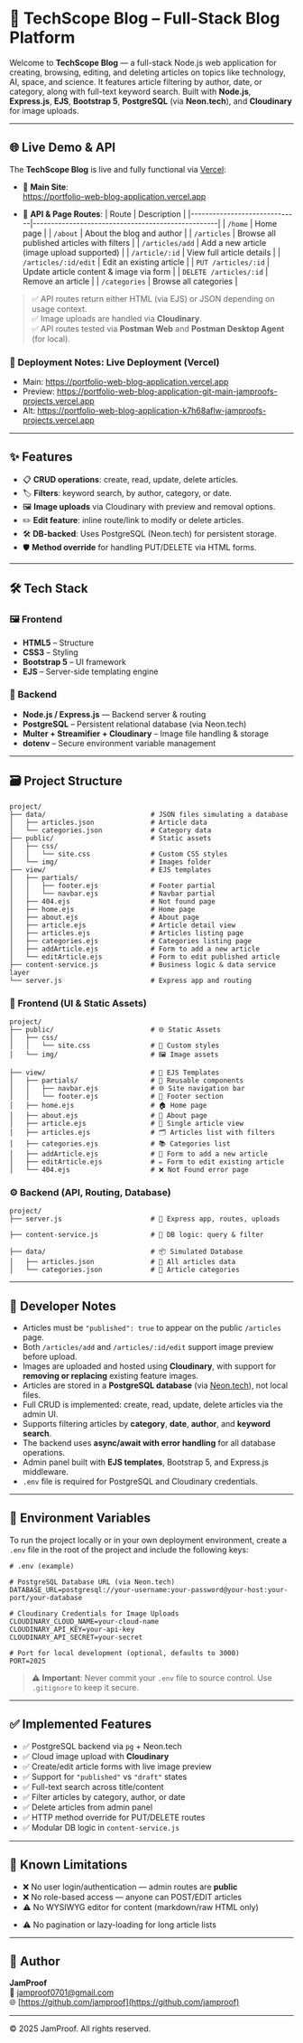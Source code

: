 # 📰 TechScope Blog – Full-Stack Blog Platform

Welcome to **TechScope Blog** — a full-stack Node.js web application for creating, browsing, editing, and deleting articles on topics like technology, AI, space, and science. It features article filtering by author, date, or category, along with full-text keyword search.
Built with **Node.js**, **Express.js**, **EJS**, **Bootstrap 5**, **PostgreSQL** (via **Neon.tech**), and **Cloudinary** for image uploads.

---

## 🌐 Live Demo & API

The **TechScope Blog** is live and fully functional via [Vercel](https://vercel.com/):

- 🔗 **Main Site**:  
  https://portfolio-web-blog-application.vercel.app

- 🧪 **API & Page Routes**:
  | Route                         | Description                                       |
  |------------------------------|---------------------------------------------------|
  | `/home`                      | Home page                                         |
  | `/about`                     | About the blog and author                         |
  | `/articles`                  | Browse all published articles with filters        |
  | `/articles/add`              | Add a new article (image upload supported)        |
  | `/article/:id`               | View full article details                         |
  | `/articles/:id/edit`         | Edit an existing article                          |
  | `PUT /articles/:id`          | Update article content & image via form           |
  | `DELETE /articles/:id`       | Remove an article                                 |
  | `/categories`                | Browse all categories                             |

> ✅ API routes return either HTML (via EJS) or JSON depending on usage context.  
> ✅ Image uploads are handled via **Cloudinary**.  
> ✅ API routes tested via **Postman Web** and **Postman Desktop Agent** (for local).

### 🚀 Deployment Notes: Live Deployment (Vercel)

- Main: https://portfolio-web-blog-application.vercel.app  
- Preview: https://portfolio-web-blog-application-git-main-jamproofs-projects.vercel.app  
- Alt: https://portfolio-web-blog-application-k7h68aflw-jamproofs-projects.vercel.app

---

## ✨ Features

- 📋 **CRUD operations**: create, read, update, delete articles.
- 🏷️ **Filters**: keyword search, by author, category, or date.
- 🖼️ **Image uploads** via Cloudinary with preview and removal options.
- ✏️ **Edit feature**: inline route/link to modify or delete articles.
- 🛠️ **DB-backed**: Uses PostgreSQL (Neon.tech) for persistent storage.
- 🛡️ **Method override** for handling PUT/DELETE via HTML forms.

---

## 🛠️ Tech Stack

### 🖼 Frontend
- **HTML5** – Structure  
- **CSS3** – Styling  
- **Bootstrap 5** – UI framework  
- **EJS** – Server-side templating engine

### 🔧 Backend
- **Node.js / Express.js** — Backend server & routing  
- **PostgreSQL** – Persistent relational database (via Neon.tech)  
- **Multer + Streamifier + Cloudinary** – Image file handling & storage  
- **dotenv** – Secure environment variable management

---

## 🗃 Project Structure

```
project/
├── data/                          # JSON files simulating a database
│   ├── articles.json              # Article data
│   └── categories.json            # Category data
├── public/                        # Static assets
│   ├── css/
│   │   └── site.css               # Custom CSS styles
│   └── img/                       # Images folder
├── view/                          # EJS templates
│   ├── partials/
│   │   ├── footer.ejs             # Footer partial
│   │   └── navbar.ejs             # Navbar partial
│   ├── 404.ejs                    # Not found page
│   ├── home.ejs                   # Home page
│   ├── about.ejs                  # About page
│   ├── article.ejs                # Article detail view
│   ├── articles.ejs               # Articles listing page
│   ├── categories.ejs             # Categories listing page
│   ├── addArticle.ejs             # Form to add a new article
│   └── editArticle.ejs            # Form to edit published article
├── content-service.js             # Business logic & data service layer
└── server.js                      # Express app and routing
```

### 🎨 Frontend (UI & Static Assets)

```
project/
├── public/                        # 🌐 Static Assets
│   ├── css/
│   │   └── site.css               # 🎨 Custom styles
│   └── img/                       # 🖼️ Image assets

├── view/                          # 🧩 EJS Templates
│   ├── partials/                  # 🔁 Reusable components
│   │   ├── navbar.ejs             # 🌐 Site navigation bar
│   │   └── footer.ejs             # 📄 Footer section
│   ├── home.ejs                   # 🏠 Home page
│   ├── about.ejs                  # 👤 About page
│   ├── article.ejs                # 📄 Single article view
│   ├── articles.ejs               # 🗂️ Articles list with filters
│   ├── categories.ejs             # 📚 Categories list
│   ├── addArticle.ejs             # 📝 Form to add a new article
│   ├── editArticle.ejs            # ✏️ Form to edit existing article
│   └── 404.ejs                    # ❌ Not Found error page
```

### ⚙️ Backend (API, Routing, Database)

```
project/
├── server.js                      # 🚀 Express app, routes, uploads

├── content-service.js             # 🧠 DB logic: query & filter

├── data/                          # 📦 Simulated Database
│   ├── articles.json              # 📰 All articles data
│   └── categories.json            # 📂 Article categories
```

---

## 📝 Developer Notes

- Articles must be `"published": true` to appear on the public `/articles` page.
- Both `/articles/add` and `/articles/:id/edit` support image preview before upload.
- Images are uploaded and hosted using **Cloudinary**, with support for **removing or replacing** existing feature images.
- Articles are stored in a **PostgreSQL database** (via [Neon.tech](https://neon.tech)), not local files.
- Full CRUD is implemented: create, read, update, delete articles via the admin UI.
- Supports filtering articles by **category**, **date**, **author**, and **keyword search**.
- The backend uses **async/await with error handling** for all database operations.
- Admin panel built with **EJS templates**, Bootstrap 5, and Express.js middleware.
- `.env` file is required for PostgreSQL and Cloudinary credentials.

---

## 🔐 Environment Variables

To run the project locally or in your own deployment environment, create a `.env` file in the root of the project and include the following keys:

```env
# .env (example)

# PostgreSQL Database URL (via Neon.tech)
DATABASE_URL=postgresql://your-username:your-password@your-host:your-port/your-database

# Cloudinary Credentials for Image Uploads
CLOUDINARY_CLOUD_NAME=your-cloud-name
CLOUDINARY_API_KEY=your-api-key
CLOUDINARY_API_SECRET=your-secret

# Port for local development (optional, defaults to 3000)
PORT=2025
````

> ⚠️ **Important**: Never commit your `.env` file to source control. Use `.gitignore` to keep it secure.

---

## ✅ Implemented Features

- ✅ PostgreSQL backend via `pg` + Neon.tech  
- ✅ Cloud image upload with **Cloudinary**  
- ✅ Create/edit article forms with live image preview  
- ✅ Support for `"published"` vs `"draft"` states  
- ✅ Full-text search across title/content  
- ✅ Filter articles by category, author, or date  
- ✅ Delete articles from admin panel  
- ✅ HTTP method override for PUT/DELETE routes  
- ✅ Modular DB logic in `content-service.js`

---

## 📌 Known Limitations

- ❌ No user login/authentication — admin routes are **public**
- ❌ No role-based access — anyone can POST/EDIT articles
- ⚠️ No WYSIWYG editor for content (markdown/raw HTML only)
<!-- 🔍 WYSIWYG stands for “What You See Is What You Get” — a text editor that lets users format content visually (like bold/italic, images, bullet lists) without writing HTML or Markdown. -->
- ⚠️ No pagination or lazy-loading for long article lists
<!-- Currently rendering all articles on /articles. If there are 100+ articles, it will load them all at once. -->

---

## 👤 Author

**JamProof**  
📧 jamproof0701@gmail.com  
🌐 [https://github.com/jamproof](https://github.com/jamproof)

---

&copy; 2025 JamProof. All rights reserved.

<!--  -->
<!--  -->
<!--  -->

<!-- # 📰 TechScope Blog – Full-Stack Blog Platform

Welcome to **TechScope Blog**, a full-stack Node.js web application for publishing and browsing articles across technology, AI, space, and science topics. Built with Express, EJS, and Bootstrap 5, it supports filtering, category browsing, article previews, and Cloudinary-based image uploads.

## 🌐 Live Routes

| Route                 | Description                                      |
|----------------------|--------------------------------------------------|
| `/home`              | Home page                                        |
| `/about`             | About the blog and author                        |
| `/articles`          | Browse all published articles with filters       |
| `/articles/add`      | Add a new article via form + image upload        |
| `/article/:id`       | View full article details                        |
| `/categories`        | Browse available categories                      |

🔗 **GitHub Repository:**  
* https://github.com/jamproof/portfolio-web-blog-application.git

---

## 🚀 Deployment Status

The **TechScope Blog** has been successfully deployed using [Vercel](https://vercel.com/):

- 🌐 **Main Site:**  
  https://portfolio-web-blog-application.vercel.app

- 🔄 API endpoints and pages are fully functional
- 🖼 Image uploads are handled via **Cloudinary**

> ✅ API routes were tested using **Postman Web**

### Sample Testable Endpoints

- `GET /articles`
- `GET /articles?category_id=2`
- `GET /articles?minDate=2025-06-21`
- `GET /article/1`
- `GET /categories`

> ⚠️ For local testing, use **Postman Desktop Agent** to avoid CORS errors with `http://localhost`.

---

## ✨ Features

- 📰 View all published articles with:
  - ✅ Keyword search
  - ✅ Author filter
  - ✅ Category filter
  - ✅ Date filtering
- 🧾 Full article detail view
- 📤 Add new articles with optional **image upload**
- 🖼 Image previews on form submission
- 📂 Categories listing and filtering
- 🧰 Modular, file-based data storage (`articles.json`, `categories.json`)
- 💡 Responsive Bootstrap 5 design with EJS templates

---

## 🧪 Tech Stack

### 🖼 Frontend
- **HTML5** – Page structure  
- **CSS3** – Custom styling  
- **Bootstrap 5** – Modern responsive layout  
- **EJS** – Server-side templating engine

### 🔧 Backend
- **Node.js** – Runtime  
- **Express.js** – Web framework  

### 🗂 Data & Files
- **Local JSON files** for data simulation
  - `data/articles.json`
  - `data/categories.json`
- **`fs/promises`** for async file I/O

### 📤 Media & File Uploads
- **Multer** – Handles image uploads (in-memory)  
- **Cloudinary** – Hosts uploaded images  
- **Streamifier** – Converts buffer to stream for Cloudinary

---

## 🗃 Project Structure

```
project/
├── data/                          # JSON files simulating a database
│   ├── articles.json              # Article data
│   └── categories.json            # Category data
├── public/                        # Static assets
│   ├── css/
│   │   └── site.css               # Custom CSS styles
│   └── img/                       # Images folder
├── view/                          # EJS templates
│   ├── partials/
│   │   ├── footer.ejs             # Footer partial
│   │   └── navbar.ejs             # Navbar partial
│   ├── 404.ejs                    # Not found page
│   ├── home.ejs                   # Home page
│   ├── about.ejs                  # About page
│   ├── article.ejs                # Single article view
│   ├── articles.ejs               # Articles listing page
│   ├── categories.ejs             # Categories listing
│   └── addArticle.ejs             # Form to add a new article
├── content-service.js             # Business logic & data service layer
└── server.js                      # Express app and routing
```

### 🎨 Frontend (UI & Static Assets)

```
project/
├── public/                        # 🌐 Static Assets
│   ├── css/
│   │   └── site.css               # 🎨 Custom site-wide styles
│   └── img/                       # 🖼️ Image assets (optional)

├── view/                          # 🧩 UI Templates (EJS)
│   ├── partials/                  # 🔁 Reusable components
│   │   ├── navbar.ejs             # 🌐 Site navigation bar
│   │   └── footer.ejs             # 📄 Footer section
│   ├── home.ejs                   # 🏠 Home page
│   ├── about.ejs                  # 👤 About page
│   ├── article.ejs                # 📄 Single article view
│   ├── articles.ejs               # 🗂️ Articles list with filters
│   ├── categories.ejs             # 📚 Categories list
│   ├── addArticle.ejs             # 📝 Form to add a new article
│   └── 404.ejs                    # ❌ Not Found error page
```

### ⚙️ Backend (API, Routing, Data Layer)

```
project/
├── server.js                      # 🚀 Express server, routing, middleware, Cloudinary integration

├── content-service.js             # 🧠 Data logic: fetch, filter, and transform articles/categories

├── data/                          # 📦 Simulated Database
│   ├── articles.json              # 📰 All articles data
│   └── categories.json            # 📂 Article categories
```

---

## 📝 Notes

- Data is **stored locally** — no external database is used.
- Articles must be marked as `"published": true` to appear in `/articles`.
- I will extend this project with:
  - MongoDB/PostgreSQL integration
  - User login/authentication
  - Draft status for unpublished articles
- The form on `/articles/add` allows image previews **before** upload.

---

## 📌 Known Limitations

- No persistent DB — changes to articles/categories will reset unless saved to file manually.
- No authentication — anyone can add articles from the form.

---

## 👤 Author

**JamProof**  
📧 jamproof0701@gmail.com  
🌐 [https://github.com/jamproof](https://github.com/jamproof)

---

&copy; 2025 JamProof. All rights reserved. -->

<!--  -->
<!--  -->
<!--  -->

<!-- # 📰 TechScope Blog – RESTful Blog Server

Welcome to the **TechScope Blog**, a simple Node.js-based web application that serves articles and categories related to technology, artificial intelligence, climate science, and space exploration.

## 🌐 Live Routes

- `/home` – Home page  
- `/about` – About the blog and author  
- `/articles` – Returns JSON data for all published articles  
- `/categories` – Returns JSON data for all available categories  
- `/articles/add` – Add a new article using a form, with optional image upload support  

**GitHub Repository:**  
* https://github.com/jamproof/portfolio-web-blog-application.git

---

## 🚀 Deployment Status

The **TechScope Blog** has been successfully deployed using [Vercel](https://vercel.com/):

- 🌐 **Live Site:** https://portfolio-web-blog-application.vercel.app
- 🔄 API routes are fully functional and respond with JSON data as expected.
- 🖼 Image upload via Cloudinary is integrated in the live environment.

**Vercel deployment URLs:**  
- https://portfolio-web-blog-application.vercel.app  
- https://portfolio-web-blog-application-git-main-jamproofs-projects.vercel.app  
- https://portfolio-web-blog-application-k7h68aflw-jamproofs-projects.vercel.app  

---

## 🧪 API Testing with Postman

- API endpoints were tested successfully using **Postman Web** after deployment.
- Example testable routes:
  - `GET https://portfolio-web-blog-application.vercel.app/articles`
  - `GET https://portfolio-web-blog-application.vercel.app/articles?category_id=2`
  - `GET https://portfolio-web-blog-application.vercel.app/articles?minDate=2025-06-23`
  - `GET https://portfolio-web-blog-application.vercel.app/article/1`
  - `GET https://portfolio-web-blog-application.vercel.app/categories`
- ✅ Works in **Postman Web** since the API is hosted online.
- ⚠️ For local development, use **Postman Desktop Agent** when testing `http://localhost`.

---

## 🧰 Technology Stack

### 🖼 Frontend
- **HTML5** – Content structure  
- **CSS3** – Styling  
- **Bootstrap 5** – Responsive layout & UI components

### 🔧 Backend
- **Node.js** – JavaScript runtime environment  
- **Express.js** – Web application framework for building RESTful APIs and routing

### 🗂 Data Storage
- **Local JSON files** (`articles.json`, `categories.json`) – Simulates a database for articles and categories

### 📤 File Upload & Cloud Storage
- **Multer** – Middleware for handling `multipart/form-data` and file uploads (in-memory storage)  
- **Cloudinary** – Cloud image hosting and CDN service for storing uploaded images  
- **Streamifier** – Converts file buffers into readable streams (used for Cloudinary upload integration)

### 📁 File System Access
- **Node.js `fs/promises` module** – Asynchronous file operations for reading/writing JSON data

**Middleware & Utilities**

* `express.urlencoded` for parsing URL-encoded form data
* `express.static` for serving static files from `/public` directory

---

## ✨ Features

- View published articles in JSON format via `/articles`  
- Filter articles by `category_id` or `minDate` using query parameters  
- Upload images for articles and store them on **Cloudinary**  
- Add new articles via a form (`/articles/add`)  
- Browse categories via `/categories`  
- Fully static front-end with dynamic back-end API routes  
- Error handling for missing data or invalid routes

---

## 📝 Notes

- This is a learning-focused project built without a database — data is stored in local JSON files.  
- `/articles` and `/categories` are **dynamic API routes** that return JSON data based on `articles.json` and `categories.json`.  
- Articles marked `"published": true` are returned by the `/articles` endpoint.  
- Use browser developer tools or tools like Postman to test the JSON API endpoints directly.  
- The front-end uses static HTML pages; you can extend them with JavaScript to fetch and display dynamic content from the API.  

---

&copy; 2025 JamProof – jamproof0701@gmail.com -->
